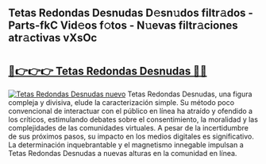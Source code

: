 ## Tetas Redondas Desnudas D𝚎sn𝚞dos filtr𝚊dos - Parts-fkC Vid𝚎os f𝚘tos - N𝚞evas filtr𝚊ciones atr𝚊ctivas vXsOc

# <h2><a href="http://mb53egd.tromn.icu/?c=Tetas+Redondas+Desnudas">🔗👉👉👉 Tetas Redondas Desnudas 🔗🔗</a></h2>

[![Tetas Redondas Desnudas nuevo](https://i.imgur.com/pEAQMta.gif)](http://mb53egd.tromn.icu/?c=Tetas+Redondas+Desnudas)
Tetas Redondas Desnudas, una figura compleja y divisiva, elude la caracterización simple. Su método poco convencional de interactuar con el público en línea ha atraído y ofendido a los críticos, estimulando debates sobre el consentimiento, la moralidad y las complejidades de las comunidades virtuales. A pesar de la incertidumbre de sus próximos pasos, su impacto en los medios digitales es significativo. La determinación inquebrantable y el magnetismo innegable impulsan a Tetas Redondas Desnudas a nuevas alturas en la comunidad en línea.
